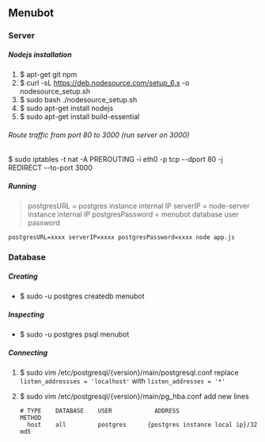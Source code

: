 ## Menubot

### Server

##### Nodejs installation
1. $ apt-get git npm
2. $ curl -sL https://deb.nodesource.com/setup_6.x -o nodesource_setup.sh
3. $ sudo bash ./nodesource_setup.sh
4. $ sudo apt-get install nodejs
5. $ sudo apt-get install build-essential

###### Route traffic from port 80 to 3000 (run server on 3000)
$ sudo iptables -t nat -A PREROUTING -i eth0 -p tcp --dport 80 -j REDIRECT --to-port 3000

##### Running
> postgresURL = postgres instance internal IP
> serverIP = node-server instance internal IP
> postgresPassword = menubot database user password

```
postgresURL=xxxx serverIP=xxxx postgresPassword=xxxx node app.js
```

### Database

##### Creating
* $ sudo -u postgres createdb menubot

##### Inspecting
* $ sudo -u postgres psql menubot

##### Connecting
1. $ sudo vim /etc/postgresql/{version}/main/postgresql.conf
    replace `listen_addressses = 'localhost'` with `listen_addresses = '*'`

2. $ sudo vim /etc/postgresql/{version}/main/pg_hba.conf
    add new lines
    ```
    # TYPE    DATABASE    USER            ADDRESS                           METHOD
      host    all         postgres      {postgres instance local ip}/32     md5
    ```
